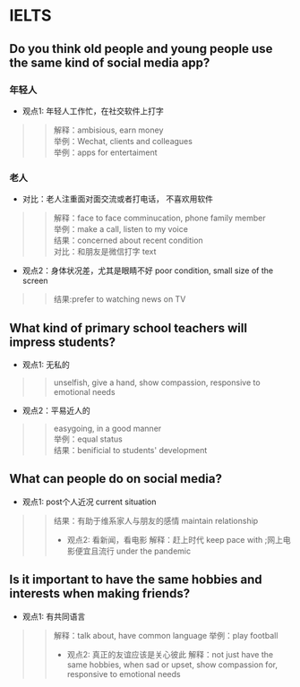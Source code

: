 # IELTS
## Do you think old people and young people use the same kind of social media app?
### 年轻人
* 观点1: 年轻人工作忙，在社交软件上打字<br>
>> 解释：ambisious, earn money<br>
>> 举例：Wechat, clients and colleagues<br>
>> 举例：apps for entertaiment<br>
### 老人
* 对比：老人注重面对面交流或者打电话， 不喜欢用软件<br>
>> 解释：face to face comminucation, phone family member<br>
>> 举例：make a call, listen to my voice<br>
>> 结果：concerned about recent condition<br>
>> 对比：和朋友是微信打字 text
* 观点2：身体状况差，尤其是眼睛不好 poor condition, small size of the screen<br>
>> 结果:prefer to watching news on TV
## What kind of primary school teachers will impress students?
* 观点1: 无私的
>> unselfish, give a hand, show compassion, responsive to emotional needs
* 观点2：平易近人的
>> easygoing, in a good manner<br>
>> 举例：equal status<br>
>> 结果：benificial to students' development 
## What can people do on social media?
* 观点1: post个人近况 current situation
>> 结果：有助于维系家人与朋友的感情 maintain relationship  
>> * 观点2: 看新闻，看电影
>> 解释：赶上时代 keep pace with ;网上电影便宜且流行 under the pandemic 
## Is it important to have the same hobbies and interests when making friends?
* 观点1: 有共同语言
>> 解释：talk about, have common language
>> 举例：play football  
>> * 观点2: 真正的友谊应该是关心彼此
>> 解释：not just have the same hobbies, when sad or upset, show compassion for, responsive to emotional needs

